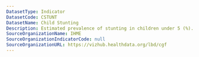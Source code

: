 ```yaml
---
DatasetType: Indicator
DatasetCode: CSTUNT
DatasetName: Child Stunting
Description: Estimated prevalence of stunting in children under 5 (%).
SourceOrganizationName: IHME
SourceOrganizationIndicatorCode: null
SourceOrganizationURL: https://vizhub.healthdata.org/lbd/cgf
---
```


